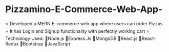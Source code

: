 # Pizzamino-E-Commerce-Web-App-
⭐ Developed a MERN E-commerce
    web app where users can order
    Pizzas.
⭐ It has Login and Signup
    functionality with perfectly working
    cart
⭐ Technology Used:
    🔹Node.js
    🔹Express.Js
    🔹MongoDB
    🔹React.js
    🔹React-Redux
    🔹Bootstrap
    🔹JavaScript
